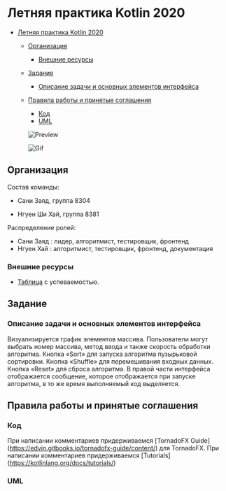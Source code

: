 # Летняя практика Kotlin 2020

- [Летняя практика Kotlin 2020](#летняя-практика-Kotlin-2020)
  - [Организация](#организация)
    - [Внешние ресурсы](#внешние-ресурсы)
  - [Задание](#задание)
    - [Описание задачи и основных элементов интерфейса](#описание-задачи-и-основных-элементов-интерфейса)
  - [Правила работы и принятые соглашения](#правила-работы-и-принятые-соглашения)
    - [Код](#код)
    - [UML](#uml)
    
    
    ![](https://github.com/sanizayyad/CodedbyteTeam/bubble/bubblesort/src/main/kotlin/resources/app.png?raw=true "Preview")
    
    ![](https://github.com/sanizayyad/CodedbyteTeam/bubble/bubblesort/src/main/kotlin/resources/appgif.gif?raw=true "Gif")
    
    

## Организация

Состав команды:

* Сани Заяд, группа 8304

* Нгуен Ши Хай, группа 8381

Распределение ролей:
+ Сани Заяд : лидер, алгоритмист, тестировщик, фронтенд
+ Нгуен Хай : алгоритмист, тестировщик, фронтенд, документация 

### Внешние ресурсы
- [Таблица](https://docs.google.com/spreadsheets/d/1uBlZJoT_RPJDxgbZJWhwGqDrvCUeCLFpYWFIxlxnnKU/edit#gid=0) с успеваемостью.

## Задание

### Описание задачи и основных элементов интерфейса

Визуализируется график элементов массива. Пользователи могут выбрать номер массива, метод ввода и также скорость обработки алгоритма. Кнопка «Sort» для запуска алгоритма пузырьковой сортировки. Кнопка «Shuffle» для перемешивания входных данных. Кнопка «Reset» для сброса алгоритма. В правой части интерфейса отображается сообщение, которое отображается при запуске алгоритма, в то же время выполняемый код выделяется.

## Правила работы и принятые соглашения

### Код

При написании комментариев придерживаемся [TornadoFX Guide] (https://edvin.gitbooks.io/tornadofx-guide/content/) для TornadoFX. При написании комментариев придерживаемся [Tutorials] (https://kotlinlang.org/docs/tutorials/)

### UML




